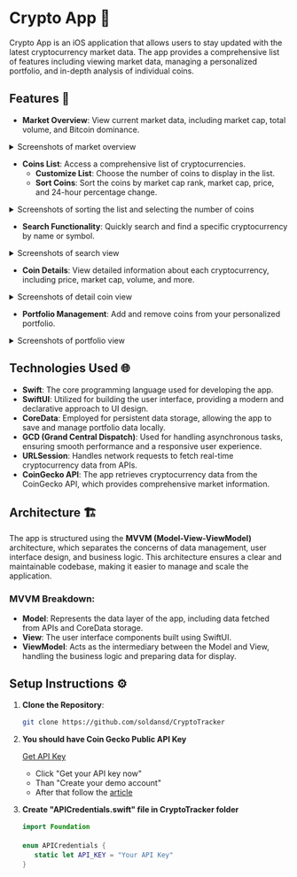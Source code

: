# Crypto App 📱

Crypto App is an iOS application that allows users to stay updated with the latest cryptocurrency market data. The app provides a comprehensive list of features including viewing market data, managing a personalized portfolio, and in-depth analysis of individual coins.

## Features 🚀

- **Market Overview**: View current market data, including market cap, total volume, and Bitcoin dominance.

<details>
    <summary>Screenshots of market overview</summary>
    <img src="Screenshots/MarketOverviewDark.png" alt="MarketOverviewDark" width="320" />
    <img src="Screenshots/MarketOverviewLight.png" alt="MarketOverviewLight" width="320" />
</details>

- **Coins List**: Access a comprehensive list of cryptocurrencies.
  - **Customize List**: Choose the number of coins to display in the list.
  - **Sort Coins**: Sort the coins by market cap rank, market cap, price, and 24-hour percentage change.

<details>
    <summary>Screenshots of sorting the list and selecting the number of coins</summary>
    <img src="Screenshots/CoinsListDark.png" alt="CoinsListDark" width="320" />
    <img src="Screenshots/CoinsListLight.png" alt="CoinsListLight" width="320" />
</details>

- **Search Functionality**: Quickly search and find a specific cryptocurrency by name or symbol.

<details>
    <summary>Screenshots of search view</summary>
    <img src="Screenshots/SearchBarWithDataLight.png" alt="SearchBarWithDataLight" width="320" />
    <img src="Screenshots/SearchBarEmptyDark.png" alt="SearchBarEmptyDark" width="320" />
    <img src="Screenshots/SearchBarWithDataDark.png" alt="SearchBarWithDataDark" width="320" />
    <img src="Screenshots/SearchResultDark.png" alt="SearchResultDark" width="320" />
</details>

- **Coin Details**: View detailed information about each cryptocurrency, including price, market cap, volume, and more.

<details>
    <summary>Screenshots of detail coin view</summary>
    <img src="Screenshots/CoinDetailDark.png" alt="CoinDetailDark" width="320" />
    <img src="Screenshots/CoinDetailDark2.png" alt="CoinDetailDark2" width="320" />
    <img src="Screenshots/CoinDetailLight.png" alt="CoinDetailLight" width="320" />
    <img src="Screenshots/CoinDetailLight2.png" alt="CoinDetailLight2" width="320" />
</details>

- **Portfolio Management**: Add and remove coins from your personalized portfolio.

<details>
    <summary>Screenshots of portfolio view</summary>
    <img src="Screenshots/PortfolioDark.png" alt="PortfolioDark" width="320" />
    <img src="Screenshots/PortfolioLightt.png" alt="PortfolioLight" width="320" />
</details>

## Technologies Used 🌐

- **Swift**: The core programming language used for developing the app.
- **SwiftUI**: Utilized for building the user interface, providing a modern and declarative approach to UI design.
- **CoreData**: Employed for persistent data storage, allowing the app to save and manage portfolio data locally.
- **GCD (Grand Central Dispatch)**: Used for handling asynchronous tasks, ensuring smooth performance and a responsive user experience.
- **URLSession**: Handles network requests to fetch real-time cryptocurrency data from APIs.
- **CoinGecko API**: The app retrieves cryptocurrency data from the CoinGecko API, which provides comprehensive market information.

## Architecture 🏗️

The app is structured using the **MVVM (Model-View-ViewModel)** architecture, which separates the concerns of data management, user interface design, and business logic. This architecture ensures a clear and maintainable codebase, making it easier to manage and scale the application.

### MVVM Breakdown:

- **Model**: Represents the data layer of the app, including data fetched from APIs and CoreData storage.
- **View**: The user interface components built using SwiftUI.
- **ViewModel**: Acts as the intermediary between the Model and View, handling the business logic and preparing data for display.

## Setup Instructions ⚙️

1. **Clone the Repository**: 
   ```bash
   git clone https://github.com/soldansd/CryptoTracker
2. **You should have Coin Gecko Public API Key**
    
    [Get API Key](https://www.coingecko.com/en/api)
    
    - Click "Get your API key now"
    - Than "Create your demo account"
    - After that follow the [article](https://docs.coingecko.com/v3.0.1/reference/setting-up-your-api-key)
    
3. **Create "APICredentials.swift" file in CryptoTracker folder**
    ```swift
    import Foundation
    
    enum APICredentials {
       static let API_KEY = "Your API Key"
    }
